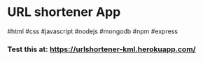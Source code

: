 # URL shortener App  

[](./ss.png)

#html #css #javascript #nodejs #mongodb #npm #express

### Test this at: https://urlshortener-kml.herokuapp.com/